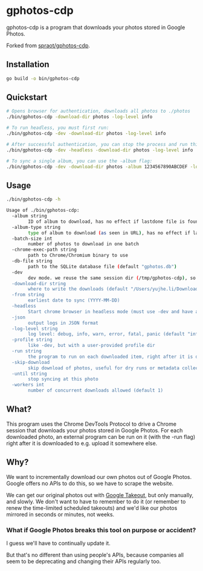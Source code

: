 # gphotos-cdp

gphotos-cdp is a program that downloads your photos stored in Google Photos.

Forked from [spraot/gphotos-cdp](https://github.com/spraot/gphotos-cdp).

## Installation

```sh
go build -o bin/gphotos-cdp
```

## Quickstart

```sh
# Opens browser for authentication, downloads all photos to ./photos
./bin/gphotos-cdp -download-dir photos -log-level info

# To run headless, you must first run:
./bin/gphotos-cdp -dev -download-dir photos -log-level info

# After successful authentication, you can stop the process and run this instead:
./bin/gphotos-cdp -dev -headless -download-dir photos -log-level info

# To sync a single album, you can use the -album flag:
./bin/gphotos-cdp -dev -download-dir photos -album 1234567890ABCDEF -log-level info
```

## Usage

```sh
./bin/gphotos-cdp -h

Usage of ./bin/gphotos-cdp:
  -album string
        ID of album to download, has no effect if lastdone file is found or if -start contains full URL
  -album-type string
        type of album to download (as seen in URL), has no effect if lastdone file is found or if -start contains full URL (default "album")
  -batch-size int
        number of photos to download in one batch
  -chrome-exec-path string
        path to Chrome/Chromium binary to use
  -db-file string
        path to the SQLite database file (default "gphotos.db")
  -dev
        dev mode. we reuse the same session dir (/tmp/gphotos-cdp), so we don't have to auth at every run.
  -download-dir string
        where to write the downloads (default "/Users/yujhe.li/Downloads/gphotos-cdp")
  -from string
        earliest date to sync (YYYY-MM-DD)
  -headless
        Start chrome browser in headless mode (must use -dev and have already authenticated).
  -json
        output logs in JSON format
  -log-level string
        log level: debug, info, warn, error, fatal, panic (default "info")
  -profile string
        like -dev, but with a user-provided profile dir
  -run string
        the program to run on each downloaded item, right after it is dowloaded. It is also the responsibility of that program to remove the downloaded item, if desired.
  -skip-download
        skip download of photos, useful for dry runs or metadata collection
  -until string
        stop syncing at this photo
  -workers int
        number of concurrent downloads allowed (default 1)
```

## What?

This program uses the Chrome DevTools Protocol to drive a Chrome session that downloads your photos stored in Google Photos. For each downloaded photo, an external program can be run on it (with the -run flag) right after it is downloaded to e.g. upload it somewhere else.

## Why?

We want to incrementally download our own photos out of Google Photos. Google offers no APIs to do this, so we have to scrape the website.

We can get our original photos out with [Google Takeout](https://takeout.google.com/), but only manually, and slowly. We don't want to have to remember to do it (or remember to renew the time-limited scheduled takeouts) and we'd like our photos mirrored in seconds or minutes, not weeks.

### What if Google Photos breaks this tool on purpose or accident?

I guess we'll have to continually update it.

But that's no different than using people's APIs, because companies all seem to be deprecating and changing their APIs regularly too.

